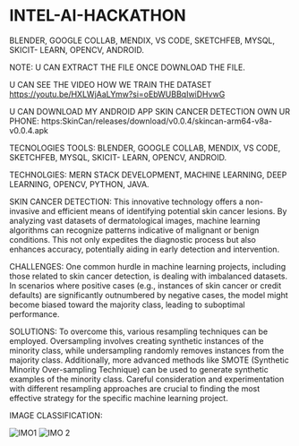 # INTEL-AI-HACKATHON
 BLENDER, GOOGLE COLLAB, MENDIX, VS CODE, SKETCHFEB, MYSQL, SKICIT- LEARN, OPENCV, ANDROID.

 NOTE: U CAN EXTRACT THE FILE ONCE DOWNLOAD THE FILE.

U CAN SEE THE VIDEO HOW WE TRAIN THE DATASET https://youtu.be/HXLWjAaLYmw?si=oEbWUBBqIwiDHvwG

U CAN DOWNLOAD MY ANDROID APP SKIN CANCER DETECTION OWN UR PHONE: https:SkinCan/releases/download/v0.0.4/skincan-arm64-v8a-v0.0.4.apk

TECNOLOGIES TOOLS: BLENDER, GOOGLE COLLAB, MENDIX, VS CODE, SKETCHFEB, MYSQL, SKICIT- LEARN, OPENCV, ANDROID.

TECHNOLGIES: MERN STACK DEVELOPMENT, MACHINE LEARNING, DEEP LEARNING, OPENCV, PYTHON, JAVA.

SKIN CANCER DETECTION: This innovative technology offers a non-invasive and efficient means of identifying potential skin cancer lesions. By analyzing vast datasets of dermatological images, machine learning algorithms can recognize patterns indicative of malignant or benign conditions. This not only expedites the diagnostic process but also enhances accuracy, potentially aiding in early detection and intervention.

CHALLENGES: One common hurdle in machine learning projects, including those related to skin cancer detection, is dealing with imbalanced datasets. In scenarios where positive cases (e.g., instances of skin cancer or credit defaults) are significantly outnumbered by negative cases, the model might become biased toward the majority class, leading to suboptimal performance.

SOLUTIONS: To overcome this, various resampling techniques can be employed. Oversampling involves creating synthetic instances of the minority class, while undersampling randomly removes instances from the majority class. Additionally, more advanced methods like SMOTE (Synthetic Minority Over-sampling Technique) can be used to generate synthetic examples of the minority class. Careful consideration and experimentation with different resampling approaches are crucial to finding the most effective strategy for the specific machine learning project.

IMAGE CLASSIFICATION:


![IMO1](https://github.com/ABHISHROYZZZ/INTEL-AI-HACKATHON/assets/146514925/9f4e0412-2782-4d86-882c-d821b4f7e306)
![IMO 2](https://github.com/ABHISHROYZZZ/INTEL-AI-HACKATHON/assets/146514925/95afeffc-e98c-47d5-b70f-e1c44dfdcd7c)



